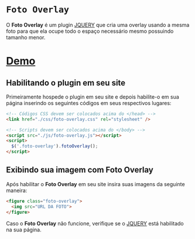 # `Foto Overlay`
O <b>Foto Overlay</b> é um plugin [JQUERY](https://jquery.com/) que cria uma overlay usando a mesma foto para que ela ocupe todo o espaço necessário mesmo possuindo tamanho menor.

# [Demo](http://jsfiddle.net/dyogophoenix/j9q5kLgg)

## Habilitando o plugin em seu site
Primeiramente hospede o plugin em seu site e depois habilite-o em sua página inserindo os seguintes códigos em seus respectivos lugares:

```html
<!-- Códigos CSS devem ser colocados acima do </head> -->
<link href="./css/foto-overlay.css" rel="stylesheet" />

<!-- Scripts devem ser colocados acima do </body> -->
<script src="./js/foto-overlay.js"></script>
<script>
  $('.foto-overlay').fotoOverlay();
</script>
```

## Exibindo sua imagem com Foto Overlay
Após habilitar o <b>Foto Overlay</b> em seu site insira suas imagens da seguinte maneira:

```html
<figure class="foto-overlay">
  <img src="URL DA FOTO">
</figure>
```

Caso o <b>Foto Overlay</b> não funcione, verifique se o [JQUERY](https://jquery.com/) está habilitado na sua página.
